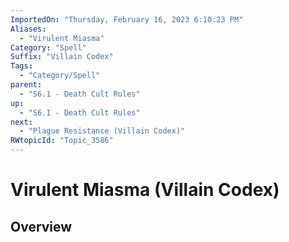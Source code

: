 ```yaml
---
ImportedOn: "Thursday, February 16, 2023 6:10:23 PM"
Aliases:
  - "Virulent Miasma"
Category: "Spell"
Suffix: "Villain Codex"
Tags:
  - "Category/Spell"
parent:
  - "S6.1 - Death Cult Rules"
up:
  - "S6.1 - Death Cult Rules"
next:
  - "Plague Resistance (Villain Codex)"
RWtopicId: "Topic_3586"
---
```

# Virulent Miasma (Villain Codex)
## Overview
